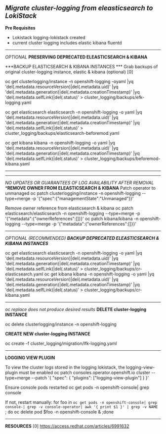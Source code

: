 *Migrate cluster-logging from eleasticsearch to LokiStack*
-----------------------------------------


**Pre Requisites**
- Lokistack logging-lokistack created
- current cluster logging includes elastic kibana fluentd


-----------------------------------------
*OPTIONAL*
**PRESERVING DEPRECATED ELEASTICSEARCH & KIBANA**

***BACKUP ELASTICSEARCH & KIBANA INSTANCES ***
Grab backups of original cluster-logging instance, elastic & kibana (optional) [0]

oc get clusterlogging/instance -n openshift-logging -oyaml |yq 'del(.metadata.resourceVersion)|del(.metadata.uid)' |yq 'del(.metadata.generation)|del(.metadata.creationTimestamp)' |yq 'del(.metadata.selfLink)|del(.status)'  > cluster_logging/backups/efk-logging.yaml

oc get elasticsearch elasticsearch -n openshift-logging -o yaml |yq 'del(.metadata.resourceVersion)|del(.metadata.uid)' |yq 'del(.metadata.generation)|del(.metadata.creationTimestamp)' |yq 'del(.metadata.selfLink)|del(.status)'  > cluster_logging/backups/elasticsearch-beforemod.yaml

oc get kibana kibana -n openshift-logging -o yaml |yq 'del(.metadata.resourceVersion)|del(.metadata.uid)' |yq 'del(.metadata.generation)|del(.metadata.creationTimestamp)' |yq 'del(.metadata.selfLink)|del(.status)' > cluster_logging/backups/beforemod-kibana.yaml

-----------------------------------------
-----------------------------------------
*NO UPDATES OR GUARANTEES OF LOG AVAILABILITY AFTER REMOVAL*
***REMOVE OWNER FROM ELEASTICSEARCH & KIBANA**
Patch operator to unmanaged
oc patch clusterlogging/instance -n openshift-logging --type=merge -p '{"spec":{"managementState":"Unmanaged"}}'


Remove owner reference from elasticsearch & kibana
oc patch elasticsearch/elasticsearch -n openshift-logging  --type=merge -p '{"metadata":{"ownerReferences":[]}}'
oc patch kibana/kibana -n openshift-logging  --type=merge -p '{"metadata":{"ownerReferences":[]}}'

-----------------------------------------

*OPTIONAL (RECOMMENDED)*
***BACKUP DEPRECATED ELEASTICSEARCH & KIBANA INSTANCES***

oc get elasticsearch elasticsearch -n openshift-logging -o yaml |yq 'del(.metadata.resourceVersion)|del(.metadata.uid)' |yq 'del(.metadata.generation)|del(.metadata.creationTimestamp)' |yq 'del(.metadata.selfLink)|del(.status)'  > cluster_logging/backups/cr-elasticsearch.yaml
oc get kibana kibana -n openshift-logging -o yaml |yq 'del(.metadata.resourceVersion)|del(.metadata.uid)' |yq 'del(.metadata.generation)|del(.metadata.creationTimestamp)' |yq 'del(.metadata.selfLink)|del(.status)' > cluster_logging/backups/cr-kibana.yaml

-----------------------------------------
*oc replace does not produce desired results*
**DELETE cluster-logging INSTANCE**

oc delete clusterlogging/instance -n openshift-logging

**CREATE NEW cluster-logging INSTANCE**

oc create -f cluster_logging/migration/lfk-logging.yaml

-----------------------------------------

**LOGGING VIEW PLUGIN**

To view the cluster logs stored in the logging lokistack, the logging-view-plugin must be enabled
oc patch consoles.operator.openshift.io cluster  --type=merge --patch '{ "spec": { "plugins": ["logging-view-plugin"] } }'

Ensure console pods restarted
oc get pods -n openshift-console| grep console

If not, restart manually:
for foo in `oc get pods -n openshift-console| grep console-| grep -v console-operator| awk '{ print $1 }' | grep -v NAME `; do oc delete pod $foo -n openshift-console & ;done

-----------------------------------------

**RESOURCES**
[0] https://access.redhat.com/articles/6991632
